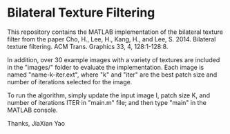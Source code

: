 # Bilateral Texture Filtering

This repository contains the MATLAB implementation of the bilateral texture filter from the paper Cho, H., Lee, H., Kang, H., and Lee, S. 2014. Bilateral texture filtering. ACM Trans. Graphics 33, 4, 128:1-128:8.

In addition, over 30 example images with a variety of textures are included in the "images/" folder to evaluate the implementation. Each image is named "name-k-iter.ext", where "k" and "iter" are the best patch size and number of iterations selected for the image.

To run the algorithm, simply update the input image I, patch size K, and number of iterations ITER in "main.m" file; and then type "main" in the MATLAB console.

Thanks,
JiaXian Yao